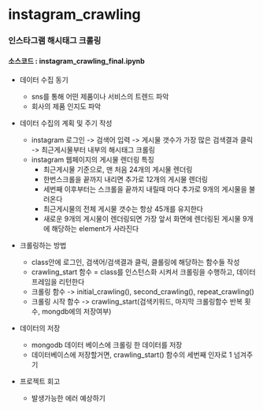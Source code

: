 # instagram_crawling


### 인스타그램 해시태그 크롤링 

#### 소스코드 : instagram_crawling_final.ipynb

- 데이터 수집 동기 
    - sns를 통해 어떤 제품이나 서비스의 트렌드 파악
    - 회사의 제품 인지도 파악
    
- 데이터 수집의 계획 및 주기 작성
    - instagram 로그인 -> 검색어 입력 -> 게시물 갯수가 가장 많은 검색결과 클릭 -> 최근게시물부터 내부의 해시태그 크롤링
    - instagram 웹페이지의 게시물 렌더링 특징
        - 최근게시물 기준으로, 맨 처음 24개의 게시물 렌더링
        - 한번스크롤을 끝까지 내리면 추가로 12개의 게시물 렌더링
        - 세번째 이후부터는 스크롤을 끝까지 내릴때 마다 추가로 9개의 게시물을 불러온다
        - 최근게시물의 전체 게시물 갯수는 항상 45개를 유지한다
        - 새로운 9개의 게시물이 렌더링되면 가장 앞서 화면에 렌더링된 게시물 9개에 해당하는 element가 사라진다
    
- 크롤링하는 방법
    - class안에 로그인, 검색어/검색결과 클릭, 클롤링에 해당하는 함수들 작성
    - crawling_start 함수 = class를 인스턴스화 시켜서 크롤링을 수행하고, 데이터프레임을 리턴한다
    - 크롤링 함수 -> initial_crawling(), second_crawling(), repeat_crawling()
    - 크롤링 시작 함수 -> crawling_start(검색키워드, 마지막 크롤링함수 반복 횟수, mongdb에의 저장여부)
    
- 데이터의 저장
    - mongodb 데이터 베이스에 크롤링 한 데이터를 저장
    - 데이터베이스에 저장할거면, crawling_start() 함수의 세번째 인자로 1 넘겨주기
    
- 프로젝트 회고
    - 발생가능한 에러 예상하기